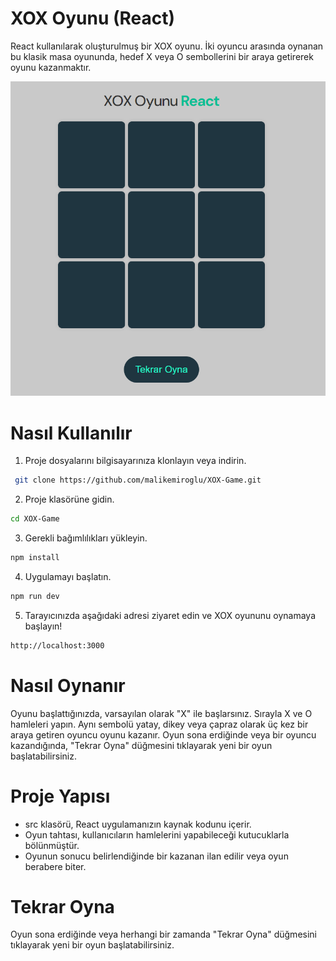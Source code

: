 # XOX Oyunu (React)

React kullanılarak oluşturulmuş bir XOX oyunu. İki oyuncu arasında oynanan bu klasik masa oyununda, hedef X veya O sembollerini bir araya getirerek oyunu kazanmaktır.

![XOX](src/assets/XOX.png)

# Nasıl Kullanılır

1. Proje dosyalarını bilgisayarınıza klonlayın veya indirin.
```bash
 git clone https://github.com/malikemiroglu/XOX-Game.git
```

2. Proje klasörüne gidin.
```bash
cd XOX-Game
```


3. Gerekli bağımlılıkları yükleyin.
```bash
npm install
```

4. Uygulamayı başlatın.
```bash
npm run dev
```

5. Tarayıcınızda aşağıdaki adresi ziyaret edin ve XOX oyununu oynamaya başlayın!
```bash
http://localhost:3000
```  

# Nasıl Oynanır
Oyunu başlattığınızda, varsayılan olarak "X" ile başlarsınız.
Sırayla X ve O hamleleri yapın.
Aynı sembolü yatay, dikey veya çapraz olarak üç kez bir araya getiren oyuncu oyunu kazanır.
Oyun sona erdiğinde veya bir oyuncu kazandığında, "Tekrar Oyna" düğmesini tıklayarak yeni bir oyun başlatabilirsiniz.

# Proje Yapısı
- src klasörü, React uygulamanızın kaynak kodunu içerir.
- Oyun tahtası, kullanıcıların hamlelerini yapabileceği kutucuklarla bölünmüştür.
- Oyunun sonucu belirlendiğinde bir kazanan ilan edilir veya oyun berabere biter.

# Tekrar Oyna
Oyun sona erdiğinde veya herhangi bir zamanda "Tekrar Oyna" düğmesini tıklayarak yeni bir oyun başlatabilirsiniz.